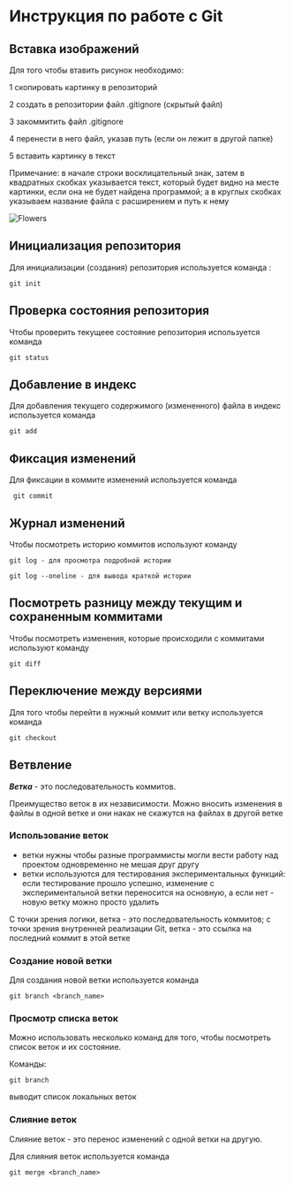 # **Инструкция по работе с Git**

## Вставка изображений

Для того чтобы втавить рисунок необходимо:

1 скопировать картинку в репозиторий

2 создать в репозитории файл .gitignore (скрытый файл)

3 закоммитить файл .gitignore

4 перенести в него файл, указав путь (если он лежит в другой папке)

5 вставить картинку в текст

Примечание: в начале строки восклицательный знак, затем в квадратных скобках указывается текст, который будет видно на месте картинки, если она не будет найдена программой; а в круглых скобках указываем название файла с расширением и путь к нему

![Flowers](Flowers.jpg)

## Инициализация репозитория

Для инициализации (создания) репозитория используется команда :

    git init

## Проверка состояния репозитория

Чтобы проверить текущеее состояние репозитория используется команда

    git status

## Добавление в индекс

Для добавления текущего содержимого (измененного) файла в индекс используется команда

    git add

## Фиксация изменений
Для фиксации в коммите изменений используется команда

     git commit

## Журнал изменений

Чтобы посмотреть историю коммитов используют команду

    git log - для просмотра подробной истории

    git log --oneline - для вывода краткой истории

## Посмотреть разницу между текущим и сохраненным коммитами
Чтобы посмотреть изменения, которые происходили с коммитами используют команду

    git diff

## Переключение между версиями

Для того чтобы перейти в нужный коммит или ветку используется команда 

    git checkout

## Ветвление

_**Ветка**_ - это последовательность коммитов.

Преимущество веток в их независимости. Можно вносить изменения в файлы в одной ветке и они накак не скажутся на файлах в другой ветке

### Использование веток

* ветки нужны чтобы разные программисты могли вести работу над проектом одновременно не мешая друг другу
* ветки используются для тестирования экспериментальных функций: если тестирование прошло успешно, изменение с экспериментальной ветки переносится на основную, а если нет - новую ветку можно просто удалить

С точки зрения логики, ветка - это последовательность коммитов; с точки зрения внутренней реализации Git, ветка - это ссылка на последний коммит в этой ветке

### Создание новой ветки

Для создания новой ветки используется команда

    git branch <branch_name>

### Просмотр списка веток

Можно использовать несколько команд для того, чтобы посмотреть список веток и их состояние.

Команды:

    git branch
выводит список локальных веток


### Слияние веток

Слияние веток - это перенос изменений с одной ветки на другую.

Для слияния веток используется команда

    git merge <branch_name>
    
